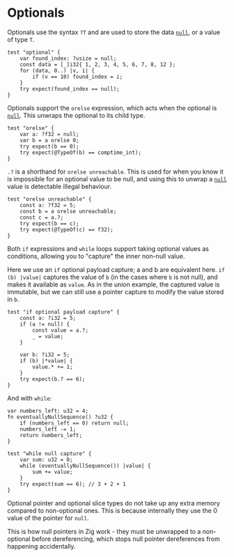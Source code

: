 # Optionals

Optionals use the syntax `?T` and are used to store the data
[`null`](https://ziglang.org/documentation/master/#null), or a value of type
`T`.

```zig
test "optional" {
    var found_index: ?usize = null;
    const data = [_]i32{ 1, 2, 3, 4, 5, 6, 7, 8, 12 };
    for (data, 0..) |v, i| {
        if (v == 10) found_index = i;
    }
    try expect(found_index == null);
}
```

Optionals support the `orelse` expression, which acts when the optional is
[`null`](https://ziglang.org/documentation/master/#null). This unwraps the
optional to its child type.

```zig
test "orelse" {
    var a: ?f32 = null;
    var b = a orelse 0;
    try expect(b == 0);
    try expect(@TypeOf(b) == comptime_int);
}
```

`.?` is a shorthand for `orelse unreachable`. This is used for when you know it
is impossible for an optional value to be null, and using this to unwrap a
[`null`](https://ziglang.org/documentation/master/#null) value is detectable
illegal behaviour.

```zig
test "orelse unreachable" {
    const a: ?f32 = 5;
    const b = a orelse unreachable;
    const c = a.?;
    try expect(b == c);
    try expect(@TypeOf(c) == f32);
}
```

Both `if` expressions and `while` loops support taking optional values as conditions,
allowing you to "capture" the inner non-null value.

Here we use an `if` optional payload capture; a and b are equivalent here.
`if (b) |value|` captures the value of `b` (in the cases where `b` is not null),
and makes it available as `value`. As in the union example, the captured value
is immutable, but we can still use a pointer capture to modify the value stored
in `b`.

```zig
test "if optional payload capture" {
    const a: ?i32 = 5;
    if (a != null) {
        const value = a.?;
        _ = value;
    }

    var b: ?i32 = 5;
    if (b) |*value| {
        value.* += 1;
    }
    try expect(b.? == 6);
}
```

And with `while`:

```zig
var numbers_left: u32 = 4;
fn eventuallyNullSequence() ?u32 {
    if (numbers_left == 0) return null;
    numbers_left -= 1;
    return numbers_left;
}

test "while null capture" {
    var sum: u32 = 0;
    while (eventuallyNullSequence()) |value| {
        sum += value;
    }
    try expect(sum == 6); // 3 + 2 + 1
}
```

Optional pointer and optional slice types do not take up any extra memory
compared to non-optional ones. This is because internally they use the 0 value
of the pointer for `null`.

This is how null pointers in Zig work - they must be unwrapped to a non-optional
before dereferencing, which stops null pointer dereferences from happening
accidentally.
